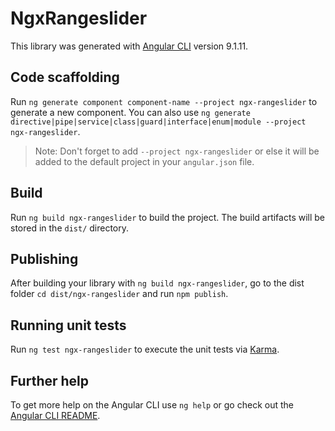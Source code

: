 # NgxRangeslider

This library was generated with [Angular CLI](https://github.com/angular/angular-cli) version 9.1.11.

## Code scaffolding

Run `ng generate component component-name --project ngx-rangeslider` to generate a new component. You can also use `ng generate directive|pipe|service|class|guard|interface|enum|module --project ngx-rangeslider`.
> Note: Don't forget to add `--project ngx-rangeslider` or else it will be added to the default project in your `angular.json` file. 

## Build

Run `ng build ngx-rangeslider` to build the project. The build artifacts will be stored in the `dist/` directory.

## Publishing

After building your library with `ng build ngx-rangeslider`, go to the dist folder `cd dist/ngx-rangeslider` and run `npm publish`.

## Running unit tests

Run `ng test ngx-rangeslider` to execute the unit tests via [Karma](https://karma-runner.github.io).

## Further help

To get more help on the Angular CLI use `ng help` or go check out the [Angular CLI README](https://github.com/angular/angular-cli/blob/master/README.md).
